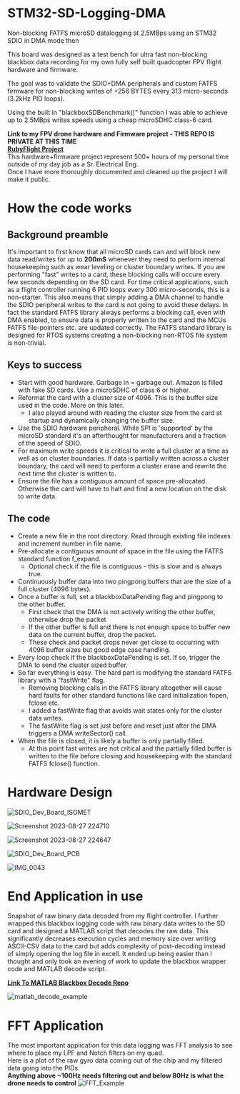 # STM32-SD-Logging-DMA
Non-blocking FATFS microSD datalogging at 2.5MBps using an STM32 SDIO in DMA mode then

This board was designed as a test bench for ultra fast non-blocking blackbox data recording for my own fully self built quadcopter FPV flight hardware and firmware.

The goal was to validate the SDIO+DMA peripherals and custom FATFS firmware for non-blocking writes of +256 BYTES every 313 micro-seconds (3.2kHz PID loops).

Using the built in "blackboxSDBenchmark()" function I was able to achieve up to 2.5MBps writes speeds using a cheap microSDHC class-6 card.

**Link to my FPV drone hardware and Firmware project - THIS REPO IS PRIVATE AT THIS TIME**  
[**RubyFlight Project**](https://github.com/MathewMorrow/rubyflight.git/)  
This hardware+firmware project represent 500+ hours of my personal time outside of my day job as a Sr. Electrical Eng.  
Once I have more thoroughly documented and cleaned up the project I will make it public.

# How the code works  
## Background preamble
It's important to first know that all microSD cards can and will block new data read/writes for up to **200mS** whenever they need to perform internal housekeeping such as wear leveling or cluster boundary writes. If you are performing "fast" writes to a card, these blocking calls will occure every few seconds depending on the SD card. For time critical applications, such as a flight controller running 6 PID loops every 300 micro-seconds, this is a non-starter. This also means that simply adding a DMA channel to handle the SDIO peripheral writes to the card is not going to avoid these delays. In fact the standard FATFS library always performs a blocking call, even with DMA enabled, to ensure data is properly written to the card and the MCUs FATFS file-pointers etc. are updated correctly. The FATFS standard library is designed for RTOS systems creating a non-blocking non-RTOS file system is non-trivial.  
## Keys to success  
* Start with good hardware. Garbage in = garbage out. Amazon is filled with fake SD cards. Use a microSDHC of class 6 or higher.
* Reformat the card with a cluster size of 4096. This is the buffer size used in the code. More on this later.
    * I also played around with reading the cluster size from the card at startup and dynamically changing the buffer size.
* Use the SDIO hardware peripheral. While SPI is 'supported' by the microSD standard it's an afterthought for manufacturers and a fraction of the speed of SDIO.
* For maximum write speeds it is critical to write a full cluster at a time as well as on cluster boundaries. If data is partially written across a cluster boundary, the card will need to perform a cluster erase and rewrite the next time the cluster is written to.
* Ensure the file has a contiguous amount of space pre-allocated. Otherwise the card will have to halt and find a new location on the disk to write data.
## The code  
* Create a new file in the root directory. Read through existing file indexes and increment number in file name.
* Pre-allocate a contiguous amount of space in the file using the FATFS standard function f_expand.
   * Optional check if the file is contiguous - this is slow and is always true.
* Continuously buffer data into two pingpong buffers that are the size of a full cluster (4096 bytes).
* Once a buffer is full, set a blackboxDataPending flag and pingpong to the other buffer.
    * First check that the DMA is not actively writing the other buffer, otherwise drop the packet
    * If the other buffer is full and there is not enough space to buffer new data on the current buffer, drop the packet.
    * These check and packet drops never get close to occurring with 4096 buffer sizes but good edge case handling.
* Every loop check if the blackboxDataPending is set. If so, trigger the DMA to send the cluster sized buffer.
* So far everything is easy. The hard part is modifying the standard FATFS library with a "fastWrite" flag.
    * Removing blocking calls in the FATFS library altogether will cause hard faults for other standard functions like card initialization fopen, fclose etc.
    * I added a fastWrite flag that avoids wait states only for the cluster data writes.
    * The fastWrite flag is set just before and reset just after the DMA triggers a DMA writeSector() call.
* When the file is closed, it is likely a buffer is only partially filled.
    * At this point fast writes are not critical and the partially filled buffer is written to the file before closing and housekeeping with the standard FATFS fclose() function.

# Hardware Design
![SDIO_Dev_Board_ISOMET](https://github.com/MathewMorrow/STM32-SD-Logging-DMA/assets/50677844/8266ebc9-88af-463e-90df-691020a96654)

![Screenshot 2023-08-27 224710](https://github.com/MathewMorrow/STM32-SD-Logging-DMA/assets/50677844/fb199d7d-89ec-41c2-9682-daa8ceea8deb)

![Screenshot 2023-08-27 224647](https://github.com/MathewMorrow/STM32-SD-Logging-DMA/assets/50677844/517ffbcf-851b-4d67-b90e-8ff8f3fcacf9)

![SDIO_Dev_Board_PCB](https://github.com/MathewMorrow/STM32-SD-Logging-DMA/assets/50677844/ca3d4cf8-f235-4ad0-9c22-dc99864ec901)

![IMG_0043](https://github.com/MathewMorrow/STM32-SD-Logging-DMA/assets/50677844/4522d70e-8b15-4562-a890-a9d9e68322ce)

# End Application in use
Snapshot of raw binary data decoded from my flight controller. I further wrapped this blackbox logging code with raw binary data writes to the SD card and designed a MATLAB script that decodes the raw data. This significantly decreases execution cycles and memory size over writing ASCII-CSV data to the card but adds complexity of post-decoding instead of simply opening the log file in excell. It ended up being easier than I thought and only took an evening of work to update the blackbox wrapper code and MATLAB decode script.  

[**Link To MATLAB Blackbox Decode Repo**](https://github.com/MathewMorrow/Ruby-Blackbox-Decode.git)

![matlab_decode_example](https://github.com/MathewMorrow/STM32-SD-Logging-DMA/assets/50677844/5cdc683e-28ab-40dc-8775-f0ccb034343a)

# FFT Application
The most important application for this data logging was FFT analysis to see where to place my LPF and Notch filters on my quad.  
Here is a plot of the raw gyro data coming out of the chip and my filtered data going into the PIDs.  
**Anything above ~100Hz needs filtering out and below 80Hz is what the drone needs to control**
![FFT_Example](https://github.com/MathewMorrow/STM32-SD-Logging-DMA/assets/50677844/391683b6-83b7-4e12-879b-0fdffa7c5188)

